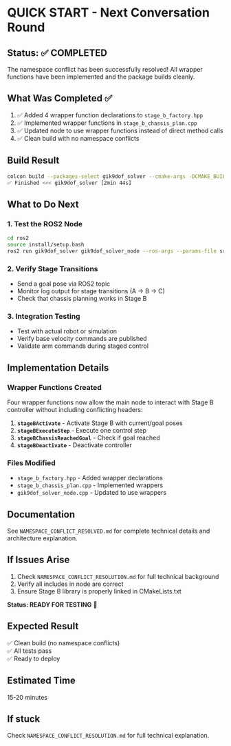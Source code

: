 # QUICK START - Next Conversation Round

## Status: ✅ COMPLETED

The namespace conflict has been successfully resolved! All wrapper functions have been implemented and the package builds cleanly.

## What Was Completed ✅

1. ✅ Added 4 wrapper function declarations to `stage_b_factory.hpp`
2. ✅ Implemented wrapper functions in `stage_b_chassis_plan.cpp`
3. ✅ Updated node to use wrapper functions instead of direct method calls
4. ✅ Clean build with no namespace conflicts

## Build Result

```bash
colcon build --packages-select gik9dof_solver --cmake-args -DCMAKE_BUILD_TYPE=Release
✅ Finished <<< gik9dof_solver [2min 44s]
```

## What to Do Next

### 1. Test the ROS2 Node
```bash
cd ros2
source install/setup.bash
ros2 run gik9dof_solver gik9dof_solver_node --ros-args --params-file src/gik9dof_solver/config/gik9dof_solver.yaml
```

### 2. Verify Stage Transitions
- Send a goal pose via ROS2 topic
- Monitor log output for stage transitions (A → B → C)
- Check that chassis planning works in Stage B

### 3. Integration Testing
- Test with actual robot or simulation
- Verify base velocity commands are published
- Validate arm commands during staged control

## Implementation Details

### Wrapper Functions Created

Four wrapper functions now allow the main node to interact with Stage B controller without including conflicting headers:

1. **`stageBActivate`** - Activate Stage B with current/goal poses
2. **`stageBExecuteStep`** - Execute one control step
3. **`stageBChassisReachedGoal`** - Check if goal reached
4. **`stageBDeactivate`** - Deactivate controller

### Files Modified

- `stage_b_factory.hpp` - Added wrapper declarations
- `stage_b_chassis_plan.cpp` - Implemented wrappers
- `gik9dof_solver_node.cpp` - Updated to use wrappers

## Documentation

See `NAMESPACE_CONFLICT_RESOLVED.md` for complete technical details and architecture explanation.

## If Issues Arise

1. Check `NAMESPACE_CONFLICT_RESOLUTION.md` for full technical background
2. Verify all includes in node are correct
3. Ensure Stage B library is properly linked in CMakeLists.txt

**Status: READY FOR TESTING** 🚀


## Expected Result
✅ Clean build (no namespace conflicts)  
✅ All tests pass  
✅ Ready to deploy

## Estimated Time
15-20 minutes

## If stuck
Check `NAMESPACE_CONFLICT_RESOLUTION.md` for full technical explanation.
